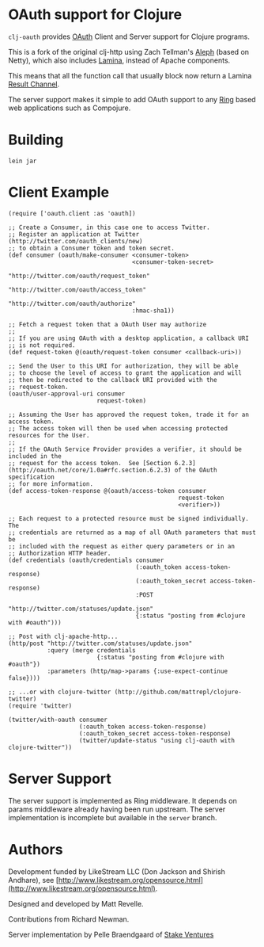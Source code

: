 # OAuth support for Clojure #

`clj-oauth` provides [OAuth](http://oauth.net) Client and Server support for Clojure programs.

This is a fork of the original clj-http using Zach Tellman's
[Aleph](https://github.com/ztellman/aleph) (based on Netty), which
also includes [Lamina](https://github.com/ztellman/lamina), instead of
Apache components.

This means that all the function call that usually
block now return a Lamina [Result Channel](https://github.com/ztellman/lamina/wiki/Result-Channels).

The server support makes it simple to add OAuth support to any
[Ring](http://github.com/mmcgrana/ring) based web applications such as
Compojure.

# Building #

`lein jar`

# Client Example #

    (require ['oauth.client :as 'oauth])

    ;; Create a Consumer, in this case one to access Twitter.
    ;; Register an application at Twitter (http://twitter.com/oauth_clients/new)
    ;; to obtain a Consumer token and token secret.
    (def consumer (oauth/make-consumer <consumer-token>
                                       <consumer-token-secret>
                                       "http://twitter.com/oauth/request_token"
                                       "http://twitter.com/oauth/access_token"
                                       "http://twitter.com/oauth/authorize"
                                       :hmac-sha1))

    ;; Fetch a request token that a OAuth User may authorize
    ;;
    ;; If you are using OAuth with a desktop application, a callback URI
    ;; is not required.
    (def request-token @(oauth/request-token consumer <callback-uri>))

    ;; Send the User to this URI for authorization, they will be able
    ;; to choose the level of access to grant the application and will
    ;; then be redirected to the callback URI provided with the
    ;; request-token.
    (oauth/user-approval-uri consumer
                             request-token)

    ;; Assuming the User has approved the request token, trade it for an access token.
    ;; The access token will then be used when accessing protected resources for the User.
    ;;
    ;; If the OAuth Service Provider provides a verifier, it should be included in the
    ;; request for the access token.  See [Section 6.2.3](http://oauth.net/core/1.0a#rfc.section.6.2.3) of the OAuth specification
    ;; for more information.
    (def access-token-response @(oauth/access-token consumer
                                                    request-token
                                                    <verifier>))

    ;; Each request to a protected resource must be signed individually.  The
    ;; credentials are returned as a map of all OAuth parameters that must be
    ;; included with the request as either query parameters or in an
    ;; Authorization HTTP header.
    (def credentials (oauth/credentials consumer
                                        (:oauth_token access-token-response)
                                        (:oauth_token_secret access-token-response)
                                        :POST
                                        "http://twitter.com/statuses/update.json"
                                        {:status "posting from #clojure with #oauth")))

    ;; Post with clj-apache-http...
    (http/post "http://twitter.com/statuses/update.json"
               :query (merge credentials
                             {:status "posting from #clojure with #oauth"})
               :parameters (http/map->params {:use-expect-continue false})))

    ;; ...or with clojure-twitter (http://github.com/mattrepl/clojure-twitter)
    (require 'twitter)

    (twitter/with-oauth consumer
                        (:oauth_token access-token-response)
                        (:oauth_token_secret access-token-response)
                        (twitter/update-status "using clj-oauth with clojure-twitter"))

# Server Support #

The server support is implemented as Ring middleware. It depends on
params middleware already having been run upstream.  The server
implementation is incomplete but available in the `server` branch.

# Authors #

Development funded by LikeStream LLC (Don Jackson and Shirish Andhare), see [http://www.likestream.org/opensource.html](http://www.likestream.org/opensource.html).

Designed and developed by Matt Revelle.

Contributions from Richard Newman.

Server implementation by Pelle Braendgaard of [Stake Ventures](http://stakeventures.com)
